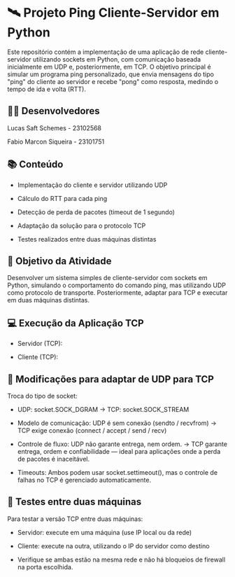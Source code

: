 # 🛰️ Projeto Ping Cliente-Servidor em Python
Este repositório contém a implementação de uma aplicação de rede cliente-servidor utilizando sockets em Python, com comunicação baseada inicialmente em UDP e, posteriormente, em TCP. O objetivo principal é simular um programa ping personalizado, que envia mensagens do tipo "ping" do cliente ao servidor e recebe "pong" como resposta, medindo o tempo de ida e volta (RTT).

## 👨‍💻 Desenvolvedores
Lucas Saft Schemes - 23102568

Fabio Marcon Siqueira - 23101751

## 📚 Conteúdo
- Implementação do cliente e servidor utilizando UDP

- Cálculo do RTT para cada ping

- Detecção de perda de pacotes (timeout de 1 segundo)

- Adaptação da solução para o protocolo TCP

- Testes realizados entre duas máquinas distintas

## 📌 Objetivo da Atividade
Desenvolver um sistema simples de cliente-servidor com sockets em Python, simulando o comportamento do comando ping, mas utilizando UDP como protocolo de transporte. Posteriormente, adaptar para TCP e executar em duas máquinas distintas.

## 💻 Execução da Aplicação TCP
- Servidor (TCP):

- Cliente (TCP):

## 🔧 Modificações para adaptar de UDP para TCP
Troca do tipo de socket:
- UDP: socket.SOCK_DGRAM -> TCP: socket.SOCK_STREAM

- Modelo de comunicação:
UDP é sem conexão (sendto / recvfrom) -> TCP exige conexão (connect / accept / send / recv)

- Controle de fluxo:
UDP não garante entrega, nem ordem. -> TCP garante entrega, ordem e confiabilidade — ideal para aplicações onde a perda de pacotes é inaceitável.

- Timeouts:
Ambos podem usar socket.settimeout(), mas o controle de falhas no TCP é gerenciado automaticamente.

## 📡 Testes entre duas máquinas
Para testar a versão TCP entre duas máquinas:

- Servidor: execute em uma máquina (use IP local ou da rede)

- Cliente: execute na outra, utilizando o IP do servidor como destino

- Verifique se ambas estão na mesma rede e não há bloqueios de firewall na porta escolhida.
